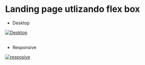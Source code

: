 # Landing page utlizando flex box

- Desktop

<a href="https://postimg.cc/rdLcXwBS" target="_blank"><img src="https://i.postimg.cc/YSvSF48y/Desktop.png" alt="Desktop"/></a><br/><br/>

- Responsive

<a href="https://postimages.org/" target="_blank"><img src="https://i.postimg.cc/R02ZLMDC/resposive.png" alt="resposive"/></a><br/><br/>
